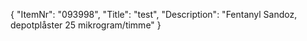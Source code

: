 {
  "ItemNr": "093998",
  "Title": "test",
  "Description": "Fentanyl Sandoz, depotplåster 25 mikrogram/timme"
}